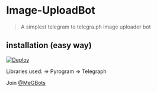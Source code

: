 # Image-UploadBot

> A simplest telegram to telegra.ph image uploader bot

## installation (easy way)

[![Deploy](https://www.herokucdn.com/deploy/button.svg)](https://heroku.com/deploy?template=https://github.com/KGK06/Image-UploadBot/tree/master)

Libraries used: => Pyrogram => Telegraph

Join [@MeGBots](https://telegram.dog/MeGBots)

